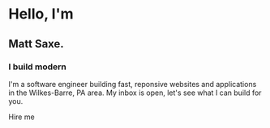 # Hello, I'm
## Matt Saxe.

<h3>I build modern <text-cycler :options="['software.', 'websites.', 'applications.', 'experiences.']"></text-cycler></h3>

I'm a software engineer building fast, reponsive websites and applications in the Wilkes-Barre, PA area. My inbox is open, let's see what I can build for you.

<m-button href="#contact" colored>Hire me</m-button>